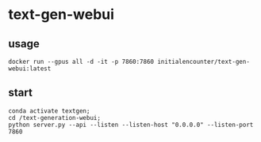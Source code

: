 # text-gen-webui

## usage

```
docker run --gpus all -d -it -p 7860:7860 initialencounter/text-gen-webui:latest
```

## start
```
conda activate textgen; 
cd /text-generation-webui; 
python server.py --api --listen --listen-host "0.0.0.0" --listen-port 7860
```